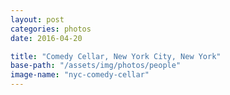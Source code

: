 ```yaml
---
layout: post
categories: photos
date: 2016-04-20

title: "Comedy Cellar, New York City, New York"
base-path: "/assets/img/photos/people"
image-name: "nyc-comedy-cellar"
---
```

